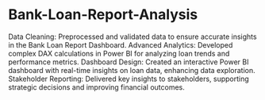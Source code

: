 # Bank-Loan-Report-Analysis
Data Cleaning: Preprocessed and validated data to ensure accurate insights in the Bank Loan Report Dashboard.
Advanced Analytics: Developed complex DAX calculations in Power BI for analyzing loan trends and performance metrics.
Dashboard Design: Created an interactive Power BI dashboard with real-time insights on loan data, enhancing data exploration.
Stakeholder Reporting: Delivered key insights to stakeholders, supporting strategic decisions and improving financial outcomes.
